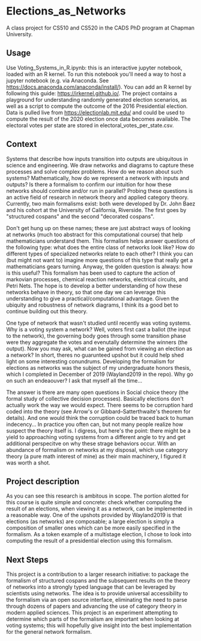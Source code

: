 # Elections_as_Networks
A class project for CS510 and CS520 in the CADS PhD program at Chapman University.

## Usage
Use Voting_Systems_in_R.ipynb: this is an interactive jupyter notebook, loaded with an R kernel. To run this notebook you'll need a way to host a jupyter notebook (e.g. via Anaconda. See https://docs.anaconda.com/anaconda/install/). You can add an R kernel by following this guide: https://irkernel.github.io/.
The project contains a playground for understanding randomly generated election scenarios, as well as a script to compute the outcome of the 2016 Presidential election. Data is pulled live from https://electionlab.mit.edu/ and could be used to compute the result of the 2020 election once data becomes available. The electoral votes per state are stored in electoral_votes_per_state.csv.

## Context
Systems that describe how inputs transition into outputs are ubiquitous in science and engineering. We draw networks and diagrams to capture these processes and solve complex problems. How do we reason about such systems? Mathematically, how do we represent a network with inputs and outputs? Is there a formalism to confirm our intuition for how these networks should combine and/or run in parallel? Probing these questions is an active field of research in network theory and applied category theory. Currently, two main formalisms exist: both were developed by Dr. John Baez and his cohort at the University of California, Riverside. The first goes by "structured cospans" and the second "decorated cospans".

Don't get hung up on these names; these are just abstract ways of looking at networks (much too abstract for this computational course) that help mathematicians understand them. This formalism helps answer questions of the following type: what does the entire class of networks look like? How do different types of specialized networks relate to each other? I think you can (but might not want to) imagine more questions of this type that really get a mathematicians gears turning. Anyway, the golden question is always: how is this useful? This formalism has been used to capture the action of markovian processes, chemical reaction networks, electrical circuits, and Petri Nets. The hope is to develop a better understanding of how these networks behave in theory, so that one day we can leverage this understanding to give a practical/computational advantage. Given the ubiquity and robustness of network diagrams, I think its a good bet to continue building out this theory.

One type of network that wasn't studied until recently was voting systems. Why is a voting system a network? Well, voters first cast a ballot (the input to the network), the governing body goes through some transition phase were they aggregate the votes and evenutally determine the winners (the output). Now you may ask, what can be gained from viewing an election as a network? In short, theres no guarunteed upshot but it could help shed light on some interesting conundrums. Developing the formalism for elections as networks was the subject of my undergraduate honors thesis, which I completed in December of 2019 (Wayland2019 in the repo). Why go on such an endeaouver? I ask that myself all the time...

The answer is there are many open questions in Social choice theory (the formal study of collective decision processes). Basically elections don't actually work the way we would expect. There seems to be corruption hard coded into the theory (see Arrow's or Gibbard–Satterthwaite's theorem for details). And one would think the corruption could be traced back to human indecency... In practice you often can, but not many people realize how suspect the theory itself is. I digress, but here's the point: there might be a yield to approaching voting systems from a different angle to try and get additional perspecitve on why these strage behaviors occur. With an abundance of formalism on networks at my disposal, which use category theory (a pure math interest of mine) as their main machinery, I figured it was worth a shot.

## Project description
As you can see this research is ambitous in scope. The portion alotted for this course is quite simple and concrete: check whether computing the result of an elections, when viewing it as a network, can be implemented in a reasonable way. One of the upshots provided by Wayland2019 is that elections (as networks) are composable; a large election is simply a composition of smaller ones which can be more easily specified in the formalism. As a token example of a multistage election, I chose to look into computing the result of a presidential election using this formalism.

## Next Steps
This project is a contribution to a larger research initiative: to package the formalism of structured cospans and the subsequent results on the theory of networks into a strongly typed language that can be leveraged by scientists using networks. The idea is to provide universal accessibility to the formalism via an open source interface, eliminating the need to parse through dozens of papers and advancing the use of category theory in modern applied sciences. This project is an experiment attempting to determine which parts of the formalism are important when looking at voting systems; this will hopefully give insight into the best implementation	for the general network formalism.


